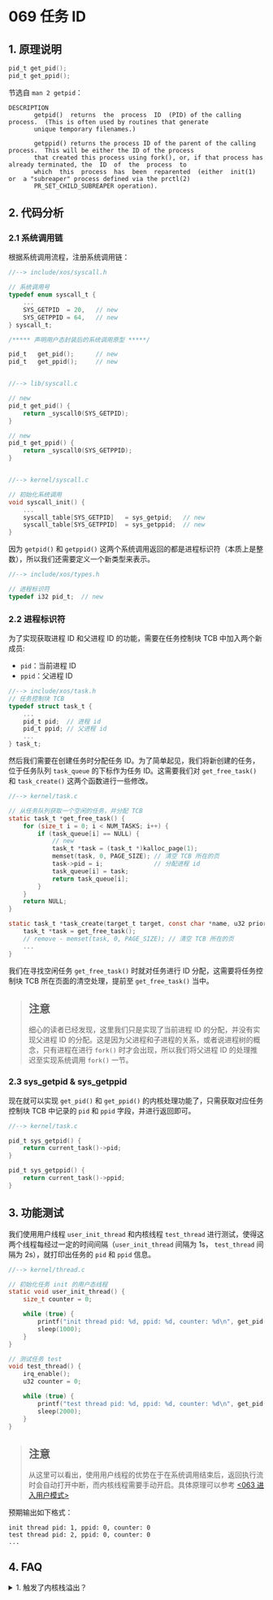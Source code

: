 # 069 任务 ID

## 1. 原理说明

```c
pid_t get_pid();
pid_t get_ppid();
```

节选自 `man 2 getpid`：

```
DESCRIPTION
       getpid()  returns  the  process  ID  (PID) of the calling process.  (This is often used by routines that generate
       unique temporary filenames.)

       getppid() returns the process ID of the parent of the calling process.  This will be either the ID of the process
       that created this process using fork(), or, if that process has already terminated, the  ID  of  the  process  to
       which  this  process  has  been  reparented  (either  init(1)  or  a "subreaper" process defined via the prctl(2)
       PR_SET_CHILD_SUBREAPER operation).
```

## 2. 代码分析

### 2.1 系统调用链

根据系统调用流程，注册系统调用链：

```c
//--> include/xos/syscall.h

// 系统调用号
typedef enum syscall_t {
    ...
    SYS_GETPID  = 20,   // new
    SYS_GETPPID = 64,   // new
} syscall_t;

/***** 声明用户态封装后的系统调用原型 *****/

pid_t   get_pid();      // new
pid_t   get_ppid();     // new


//--> lib/syscall.c

// new
pid_t get_pid() {
    return _syscall0(SYS_GETPID);
}

// new
pid_t get_ppid() {
    return _syscall0(SYS_GETPPID);
}


//--> kernel/syscall.c

// 初始化系统调用
void syscall_init() {
    ...
    syscall_table[SYS_GETPID]   = sys_getpid;   // new
    syscall_table[SYS_GETPPID]  = sys_getppid;  // new
}
```

因为 `getpid()` 和 `getppid()` 这两个系统调用返回的都是进程标识符（本质上是整数），所以我们还需要定义一个新类型来表示。

```c
//--> include/xos/types.h

// 进程标识符
typedef i32 pid_t;  // new
```

### 2.2 进程标识符

为了实现获取进程 ID 和父进程 ID 的功能，需要在任务控制块 TCB 中加入两个新成员:

- `pid`：当前进程 ID
- `ppid`：父进程 ID

```c
//--> include/xos/task.h
// 任务控制块 TCB
typedef struct task_t {
    ...
    pid_t pid;  // 进程 id
    pid_t ppid; // 父进程 id
    ...
} task_t;
```

然后我们需要在创建任务时分配任务 ID。为了简单起见，我们将新创建的任务，位于任务队列 `task_queue` 的下标作为任务 ID。这需要我们对 `get_free_task()` 和 `task_create()` 这两个函数进行一些修改。

```c
//--> kernel/task.c

// 从任务队列获取一个空闲的任务，并分配 TCB
static task_t *get_free_task() {
    for (size_t i = 0; i < NUM_TASKS; i++) {
        if (task_queue[i] == NULL) {
            // new
            task_t *task = (task_t *)kalloc_page(1);
            memset(task, 0, PAGE_SIZE); // 清空 TCB 所在的页
            task->pid = i;              // 分配进程 id
            task_queue[i] = task;
            return task_queue[i];
        }
    }
    return NULL;
}

static task_t *task_create(target_t target, const char *name, u32 priority, u32 uid) {
    task_t *task = get_free_task();
    // remove - memset(task, 0, PAGE_SIZE); // 清空 TCB 所在的页
    ...
}
```

我们在寻找空闲任务 `get_free_task()` 时就对任务进行 ID 分配，这需要将任务控制块 TCB 所在页面的清空处理，提前至 `get_free_task()` 当中。

> 注意
> ---
> 细心的读者已经发现，这里我们只是实现了当前进程 ID 的分配，并没有实现父进程 ID 的分配。这是因为父进程和子进程的关系，或者说进程树的概念，只有进程在进行 `fork()` 时才会出现，所以我们将父进程 ID 的处理推迟至实现系统调用 `fork()` 一节。

### 2.3 **sys_getpid & sys_getppid**

现在就可以实现 `get_pid()` 和 `get_ppid()` 的内核处理功能了，只需获取对应任务控制块 TCB 中记录的 `pid` 和 `ppid` 字段，并进行返回即可。

```c
//--> kernel/task.c

pid_t sys_getpid() {
    return current_task()->pid;
}

pid_t sys_getppid() {
    return current_task()->ppid;
}
```

## 3. 功能测试

我们使用用户线程 `user_init_thread` 和内核线程 `test_thread` 进行测试，使得这两个线程每经过一定的时间间隔（`user_init_thread` 间隔为 1s， `test_thread` 间隔为 2s），就打印出任务的 `pid` 和 `ppid` 信息。

```c
//--> kernel/thread.c

// 初始化任务 init 的用户态线程
static void user_init_thread() {
    size_t counter = 0;

    while (true) {
        printf("init thread pid: %d, ppid: %d, counter: %d\n", get_pid(), get_ppid(), counter++);
        sleep(1000);
    }
}

// 测试任务 test
void test_thread() {
    irq_enable();
    u32 counter = 0;

    while (true) {
        printf("test thread pid: %d, ppid: %d, counter: %d\n", get_pid(), get_ppid(), counter++);
        sleep(2000);
    }
}
```

> 注意
> ---
> 从这里可以看出，使用用户线程的优势在于在系统调用结束后，返回执行流时会自动打开中断，而内核线程需要手动开启。具体原理可以参考 [<063 进入用户模式>](./063_switch_to_user_mode.md)

预期输出如下格式：

```
init thread pid: 1, ppid: 0, counter: 0
test thread pid: 2, ppid: 0, counter: 0
...
```

## 4. FAQ

<details>
<summary> 1. 触发了内核栈溢出？ </summary>

可以参考 [050 任务阻塞和就绪](./050_block_and_unblock.md) 中的 [FAQ](./050_block_and_unblock.md#5-faq) 来解决。

</details>
